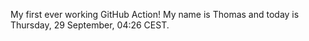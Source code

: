 My first ever working GitHub Action!
My name is Thomas and today is Thursday, 29 September, 04:26 CEST. 
